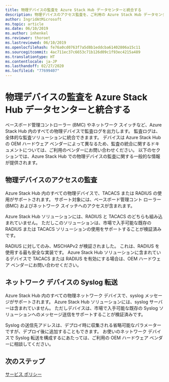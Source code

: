 ```yaml
---
title: 物理デバイスの監査を Azure Stack Hub データセンターと統合する
description: 物理デバイスのアクセス監査を、ご利用の Azure Stack Hub データセンターと統合する方法を学習します。
author: IngridAtMicrosoft
ms.topic: article
ms.date: 06/10/2019
ms.author: inhenkel
ms.reviewer: thoroet
ms.lastreviewed: 06/10/2019
ms.openlocfilehash: fe76a0cd0763f7a5d8b1eddcba61402806a15c11
ms.sourcegitcommit: 4ac711ec37c6653c71b126d09c1f93ec4215a489
ms.translationtype: HT
ms.contentlocale: ja-JP
ms.lasthandoff: 02/27/2020
ms.locfileid: "77699407"
---
```

# <a name="integrate-physical-device-auditing-with-your-azure-stack-hub-datacenter"></a>物理デバイスの監査を Azure Stack Hub データセンターと統合する

ベースボード管理コントローラー (BMC) やネットワーク スイッチなど、Azure Stack Hub 内のすべての物理デバイスで監査ログを出力します。 監査ログは、全体的な監査ソリューションに統合できまます。 デバイスは Azure Stack Hub の OEM ハードウェア ベンダーによって異なるため、監査の統合に関するドキュメントについては、ご利用のベンダーにお問い合わせください。 以下のセクションでは、Azure Stack Hub での物理デバイスの監査に関する一般的な情報が提供されます。  

## <a name="physical-device-access-auditing"></a>物理デバイスのアクセスの監査

Azure Stack Hub 内のすべての物理デバイスで、TACACS または RADIUS の使用がサポートされます。 サポート対象には、ベースボード管理コント ローラー (BMC) およびネットワーク スイッチへのアクセスが含まれます。

Azure Stack Hub ソリューションには、RADIUS と TACACS のどちらも組み込まれていません。 ただしこのソリューションは、市場で入手可能な既存の RADIUS または TACACS ソリューションの使用をサポートすることが検証済みです。

RADIUS に対してのみ、MSCHAPv2 が検証されました。 これは、RADIUS を使用する最も安全な実装です。 Azure Stack Hub ソリューションに含まれているデバイスで TACACS または RADIUS を有効にする場合は、OEM ハードウェア ベンダーにお問い合わせください。

## <a name="syslog-forwarding-for-network-devices"></a>ネットワーク デバイスの Syslog 転送

Azure Stack Hub 内のすべての物理ネットワーク デバイスで、syslog メッセージがサポートされます。 Azure Stack Hub ソリューションには、syslog サーバーは含まれていません。 ただしデバイスは、市場で入手可能な既存の Syslog ソリューションへのメッセージ送信をサポートすることが検証済みです。

Syslog の送信先アドレスは、デプロイ時に収集される省略可能なパラメーターですが、デプロイ後に追加することもできます。 お使いのネットワーク デバイスで Syslog 転送を構成するにあたっては、ご利用の OEM ハードウェア ベンダーに相談してください。

## <a name="next-steps"></a>次のステップ

[サービス ポリシー](azure-stack-servicing-policy.md)
